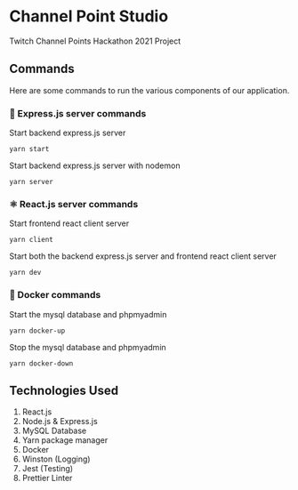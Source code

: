 # Channel Point Studio 
Twitch Channel Points Hackathon 2021 Project 

## Commands 

Here are some commands to run the various components of our application. 

### 🌱 Express.js server commands

Start backend express.js server  

```
yarn start
```

Start backend express.js server with nodemon 

```
yarn server
```

### ⚛️ React.js server commands 

Start frontend react client server   

```
yarn client
```

Start both the backend express.js server and frontend react client server  

```
yarn dev
```

### 🐳 Docker commands 

Start the mysql database and phpmyadmin 

```
yarn docker-up 
```

Stop the mysql database and phpmyadmin 

```
yarn docker-down 
```

## Technologies Used 

1. React.js
2. Node.js & Express.js
3. MySQL Database
4. Yarn package manager
5. Docker 
6. Winston (Logging) 
7. Jest (Testing) 
8. Prettier Linter 
